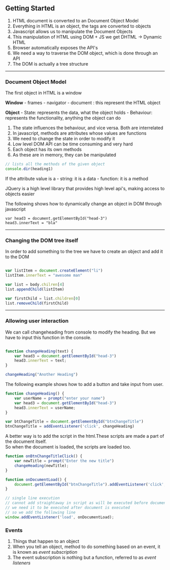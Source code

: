 ## Getting Started 

1. HTML document is converted to an Document Object Model
2. Everything in HTML is an object, the tags are converted to objects
3. Javascript allows us to manipulate the Document Objects
4. This manipulation of HTML using DOM + JS we get DHTML -> Dynamic HTML
5. Browser automatically exposes the API's
6. We need a way to traverse the DOM object, which is done through an API
7. The DOM is actually a tree structure

---

### Document Object Model

The first object in HTML is a window

**Window**
    - frames
    - navigator
    - document : this represent the HTML object

**Object**
    - State: represents the data, what the object holds
    - Behaviour: represents the functionality, anything the object can do
    
1. The state influences the behaviour, and vice versa. Both are interrelated
2. In javascript, methods are attributes whose values are functions
3. We need to change the state in order to modify it
4. Low level DOM API can be time consuming and very hard
5. Each object has its own methods
6. As these are in memory, they can be manipulated

```javascript
// lists all the methods of the given object
console.dir(heading1)
```
If the attribute value is a 
    - string: it is a data
    - function: it is a method

JQuery is a high level library that provides high level api's, making access to objects easier

The following shows how to dynamically change an object in DOM through javascript
```javscript
var head3 = document.getElementById("head-3")
head3.innerText = "bla"
```

---

### Changing the DOM tree itself

In order to add something to the tree we have to create an object and add it to the DOM 

```javascript

var listItem = document.createElement("li")
listItem.innerText = "awesome man"

var list = body.chilren[4]
list.appendChild(listItem)

var firstChild = list.children[0]
list.removeChild(firstChild)
```
---

### Allowing user interaction

We can call changeheading from console to modify the heading. But we have to input this function in the console.
```javascript

function changeHeading(text) {
    var head3 = document.getElementById("head-3")
    head3.innerText = text;
}

changeHeading("Another Heading")

```

The following example shows how to add a button and take input from user.   
```javascript
function changeHeading() {
    var userName = prompt("enter your name")
    var head3 = document.getElementById("head-3")
    head3.innerText = userName;
}

var btChangeTitle = document.getElementById("btnChangeTitle")
btnChangeTitle = addEventListener('click', changeHeading)
```

A better way is to add the script in the html.These scripts are made a part of the document itself.  
So when the document is loaded, the scripts are loaded too.
```javascript
function onBtnChangeTitleClick() {
    var newTitle = prompt("Enter the new title")
    changeHeading(newTitle);
}

function onDocumentLoad() {
    document.getElementById("btnChangeTitle").addEventListener('click', onBtnChangeTitleClick);
}

// single line execution
// cannot add straightaway in script as will be executed before document is loaded
// we need it to be executed after document is executed
// so we add the following line
window.addEventListener('load', onDocumentLoad);
```

### Events

1. Things that happen to an object
2. When you tell an object, method to do something based on an event, it is known as *event subscription*
3. The event subscription is nothing but a function, referred to as *event listeners*


